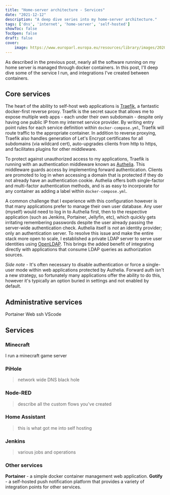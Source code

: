```yaml
---
title: "Home-server architecture - Services"
date: "2021-12-12"
description: "A deep dive series into my home-server architecture."
tags: ['dns', 'internet', 'home-server', 'self-hosted']
showToc: false
TocOpen: false
draft: false
cover:
    image: https://www.europarl.europa.eu/resources/library/images/20200928PHT88015/20200928PHT88015_original.jpg
---
```


As described in the previous post, nearly all the software running on my home server is managed through docker containers. In this post, I'll deep dive some of the service I run, and integrations I've created between containers.


## Core services

The heart of the ability to self-host web applications is [Traefik](https://traefik.io/traefik/), a fantastic docker-first reverse proxy. Traefik is the secret sauce that allows me to expose multiple web apps - each under their own subdomain - despite only having one public IP from my internet service provider. By writing entry point rules for each service definition within `docker-compose.yml`, Traefik will route traffic to the appropriate container. In addition to reverse proxying, Traefik also handles generation of Let's Encrypt certificates for all subdomains (via wildcard cert), auto-upgrades clients from http to https, and facilitates plugins for other middleware. 

To protect against unauthorized access to my applications, Traefik is running with an authentication middleware known as [Authelia](https://www.authelia.com/). This middleware guards access by implementing forward authentication. Clients are promoted to log in when accessing a domain that is protected if they do not already have an authentication cookie. Authelia offers both single-factor and multi-factor authentication methods, and is as easy to incorporate for any container as adding a label within `docker-compose.yml`. 

A common challenge that I experience with this configuration however is that many applications prefer to manage their own user database. Any user (myself) would need to log in to Authelia first, then to the respective application (such as Jenkins, Portainer, Jellyfin, etc), which quickly gets irritating remembering passwords despite the user already passing the server-wide authentication check. Authelia itself is *not* an identity provider; only an authentication server. To resolve this issue and make the entire stack more open to scale, I established a private LDAP server to serve user identities using [OpenLDAP](https://github.com/osixia/docker-openldap). This brings the added benefit of integrating directly with applications that consume LDAP queries as authorization sources. 

*Side note* - It's often necessary to disable authentication or force a single-user mode within web applications protected by Authelia. Forward auth isn't a new strategy, so fortunately many applications offer the ability to do this, however it's typically an option buried in settings and not enabled by default.

## Administrative services

Portainer
Web ssh
VScode



## Services


### Minecraft
I run a minecraft game server

### PiHole
> network wide DNS black hole

### Node-RED
> describe all the custom flows you've created

### Home Assistant
> this is what got me into self hosting

### Jenkins
> various jobs and operations






### Other services
**Portainer** - a simple docker container management web application. 
**Gotify** - a self-hosted push notification platform that provides a variety of integration points for other services.
